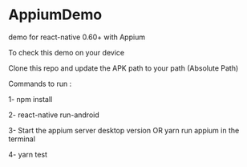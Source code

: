 # AppiumDemo
demo for react-native 0.60+ with Appium 


To check this demo on your device 

Clone this repo and update the APK path to your path (Absolute Path)

Commands to run : 

1- npm install 

2- react-native run-android

3- Start the appium server desktop version OR yarn run appium in the terminal 

4- yarn test 
